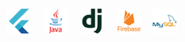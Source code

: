 <p align="center">
<img src="https://github.com/devicons/devicon/blob/master/icons/flutter/flutter-original.svg" width="50" height="50"/> &nbsp;&nbsp;&nbsp;&nbsp;
<img src="https://github.com/devicons/devicon/blob/master/icons/java/java-original-wordmark.svg" width="50" height="50"/> &nbsp;&nbsp;&nbsp;&nbsp;
<img src="https://github.com/devicons/devicon/blob/master/icons/django/django-plain.svg" width="50" height="50"/> &nbsp;&nbsp;&nbsp;&nbsp;
<img src="https://github.com/devicons/devicon/blob/master/icons/firebase/firebase-plain-wordmark.svg" width="50" height="50"/> &nbsp;&nbsp;&nbsp;&nbsp;
<img src="https://github.com/devicons/devicon/blob/master/icons/mysql/mysql-original-wordmark.svg" width="50" height="50"/> &nbsp;&nbsp;&nbsp;&nbsp;
</p>
